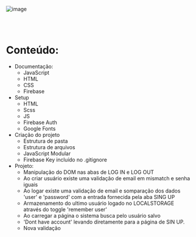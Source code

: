 
![image](https://user-images.githubusercontent.com/63620832/213594383-ac03fae5-42a9-4ac3-8e4b-70ed519ac1c2.png)



<br><br>


# Conteúdo:
- Documentação:
  - JavaScript
  - HTML
  - CSS
  - Firebase
- Setup
  - HTML
  - Scss
  - JS
  - Firebase Auth
  - Google Fonts
- Criação do projeto
  - Estrutura de pasta
   - Estrutura de arquivos
   - JavaScript Modular
   - Firebase Key incluído no .gitignore
- Projeto:
  - Manipulação do DOM nas abas de LOG IN e LOG OUT
  - Ao criar usuário existe uma validação de email em mismatch e senha iguais
  - Ao logar existe uma validação de email e somparação dos dados 'user' e 'password' com a entrada fornecida pela aba SING UP
  - Armazenamento do ultimo usuário logado no LOCALSTORAGE através do toggle 'remember user'
  - Ao carregar a página o sistema busca pelo usuário salvo
  - 'Dont have account' levando diretamente para a página de SIN UP.
  - Nova validação
